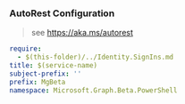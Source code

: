 ### AutoRest Configuration

> see https://aka.ms/autorest

``` yaml
require:
  - $(this-folder)/../Identity.SignIns.md
title: $(service-name)
subject-prefix: ''
prefix: MgBeta
namespace: Microsoft.Graph.Beta.PowerShell
```
